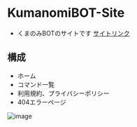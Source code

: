 # KumanomiBOT-Site
- くまのみBOTのサイトです
[サイトリンク](https://veda00133912.github.io/kumanomi-site/)
## 構成
- ホーム
- コマンド一覧
- 利用規約、プライバシーポリシー
- 404エラーページ

![image](https://github.com/user-attachments/assets/bb9b3127-6b97-4300-a46e-b81f2501f20b)
